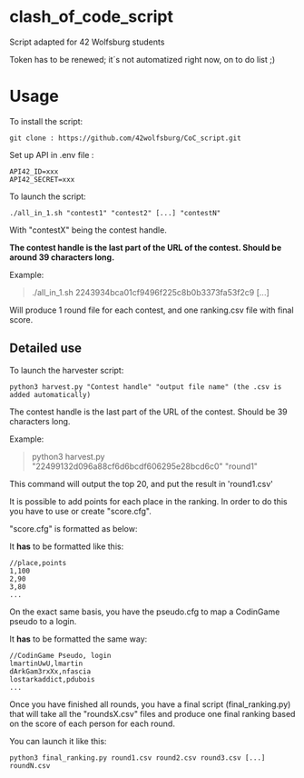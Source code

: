 # clash_of_code_script
Script adapted for 42 Wolfsburg students

Token has to be renewed; it´s not automatized right now, on to do list ;)

# **Usage**

To install the script:

	git clone : https://github.com/42wolfsburg/CoC_script.git 

Set up API in .env file :

	API42_ID=xxx
	API42_SECRET=xxx

To launch the script:

	./all_in_1.sh "contest1" "contest2" [...] "contestN"

With "contestX" being the contest handle.

**The contest handle is the last part of the URL of the contest. Should be around 39 characters long.**

Example:

>./all_in_1.sh 2243934bca01cf9496f225c8b0b3373fa53f2c9   	[...]

Will produce 1 round file for each contest, and one ranking.csv file with final score.


## **Detailed use**

To launch the harvester script:

	python3 harvest.py "Contest handle" "output file name" (the .csv is added automatically)

The contest handle is the last part of the URL of the contest. Should be 39 characters long.

Example:

>python3 harvest.py "22499132d096a88cf6d6bcdf606295e28bcd6c0" "round1"

This command will output the top 20, and put the result in 'round1.csv'


It is possible to add points for each place in the ranking.
In order to do this you have to use or create "score.cfg".

"score.cfg" is formatted as below:

It **has** to be formatted like this:

	//place,points
	1,100
	2,90
	3,80
	...

On the exact same basis, you have the pseudo.cfg to map a CodinGame pseudo to a login.

It **has** to be formatted the same way:

	//CodinGame Pseudo, login
	lmartinUwU,lmartin
	dArkGam3rxXx,nfascia
	lostarkaddict,pdubois
	...

Once you have finished all rounds, you have a final script   (final_ranking.py) that will take all the "roundsX.csv" files and produce one final ranking based on the score of each person for each round.

You can launch it like this:

	python3 final_ranking.py round1.csv round2.csv round3.csv [...] roundN.csv
